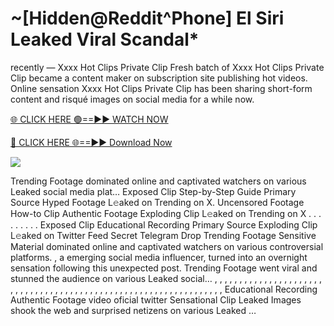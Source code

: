 # ~[Hidden@Reddit^Phone] El Siri Leaked Viral Scandal\*

recently — Xxxx Hot Clips Private Clip Fresh batch of Xxxx Hot Clips Private Clip became a content maker on subscription site publishing hot videos. Online sensation Xxxx Hot Clips Private Clip has been sharing short-form content and risqué images on social media for a while now.

[🌐 CLICK HERE 🟢==►► WATCH NOW](https://tinyurl.com/topvvv?st=viral&si=gh)

[🔴 CLICK HERE 🌐==►► Download Now](https://tinyurl.com/topvvv?st=viral&si=gh)

[![](https://t4.ftcdn.net/jpg/00/89/87/57/360_F_89875724_hMf6q0pOUbIm38tYOeJTOKDftmRMQnny.jpg)](https://tinyurl.com/topvvv?st=viral&si=gh)

Trending Footage dominated online and captivated watchers on various Leaked social media plat… Exposed Clip Step-by-Step Guide Primary Source Hyped Footage L𝚎aked on Trending on X. Uncensored Footage How-to Clip Authentic Footage Exploding Clip L𝚎aked on Trending on X . . . . . . . . . Exposed Clip Educational Recording Primary Source Exploding Clip L𝚎aked on Twitter Feed Secret Telegram Drop Trending Footage Sensitive Material dominated online and captivated watchers on various controversial platforms. , a emerging social media influencer, turned into an overnight sensation following this unexpected post. Trending Footage went viral and stunned the audience on various Leaked social… , , , , , , , , , , , , , , , , , , , , , , , , , , , , , , , , , , , , , , , , , , , , , , , , , , , , , , , , , , , , , , , , , Educational Recording Authentic Footage video oficial twitter Sensational Clip Leaked Images shook the web and surprised netizens on various Leaked …

